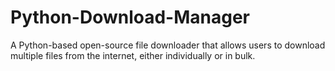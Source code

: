 # Python-Download-Manager
A Python-based open-source file downloader that allows users to download multiple files from the internet, either individually or in bulk.

